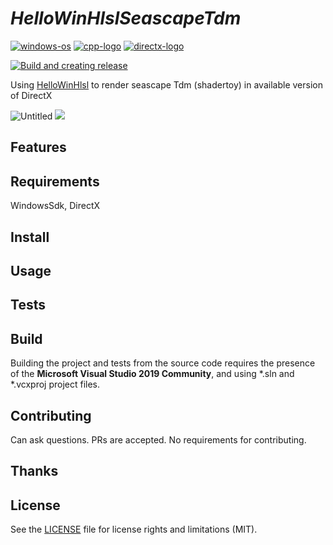 # _HelloWinHlslSeascapeTdm_
[![windows-os](https://img.shields.io/badge/platform-windows-blue?logo=Windows)](
https://en.wikipedia.org/wiki/Microsoft_Windows
) [![cpp-logo](https://img.shields.io/badge/C%2B%2B-v17-blue?logo=cplusplus)](
https://en.wikipedia.org/wiki/C++
) [![directx-logo](https://img.shields.io/badge/DirectX-9,10,11,12-blue.svg?logo=data:image/svg%2bxml;base64,PHN2ZyB4bWxucz0iaHR0cDovL3d3dy53My5vcmcvMjAwMC9zdmciIHZlcnNpb249IjEiIHdpZHRoPSI2MDAiIGhlaWdodD0iNjAwIj48cGF0aCBkPSJNMTI5IDExMWMtNTUgNC05MyA2Ni05MyA3OEwwIDM5OGMtMiA3MCAzNiA5MiA2OSA5MWgxYzc5IDAgODctNTcgMTMwLTEyOGgyMDFjNDMgNzEgNTAgMTI4IDEyOSAxMjhoMWMzMyAxIDcxLTIxIDY5LTkxbC0zNi0yMDljMC0xMi00MC03OC05OC03OGgtMTBjLTYzIDAtOTIgMzUtOTIgNDJIMjM2YzAtNy0yOS00Mi05Mi00MmgtMTV6IiBmaWxsPSIjZmZmIi8+PC9zdmc+)](
https://en.wikipedia.org/wiki/DirectX
)

[![Build and creating release](https://github.com/Alex0vSky/HelloWinHlslSeascapeTdm/actions/workflows/build-release.yml/badge.svg)](https://github.com/Alex0vSky/HelloWinHlslSeascapeTdm/actions/workflows/build-release.yml)

Using [HelloWinHlsl](https://github.com/Alex0vSky/HelloWinHlsl) to render seascape Tdm (shadertoy) in available version of DirectX

![Untitled](https://github.com/Alex0vSky/HelloWinHlslSeascapeTdm/assets/52796897/2ed3971a-ce2c-42cc-8d58-6b28329bb5a8)
![](https://alex0vsky.github.io/assets/images/HelloWinHlslSeascapeTdm.gif)

## Features

## Requirements
WindowsSdk, DirectX

## Install

## Usage

## Tests

## Build
Building the project and tests from the source code requires the presence of the __Microsoft Visual Studio 2019 Community__, and using *.sln and *.vcxproj project files.

## Contributing
Can ask questions. PRs are accepted. No requirements for contributing.

## Thanks

## License
See the [LICENSE](https://github.com/Alex0vSky/HelloWinHlslSeascapeTdm/blob/main/LICENSE) file for license rights and limitations (MIT).

